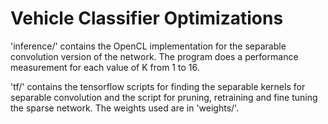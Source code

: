 # Vehicle Classifier Optimizations

'inference/' contains the OpenCL implementation for the separable convolution version of the network. The program does a performance measurement for each value of K from 1 to 16.

'tf/' contains the tensorflow scripts for finding the separable kernels for separable convolution and the script for pruning, retraining and fine tuning the sparse network. The weights used are in 'weights/'.

